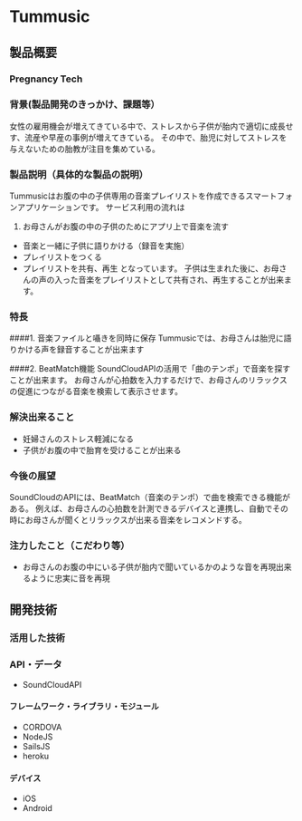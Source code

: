 # Tummusic
## 製品概要
### Pregnancy Tech
### 背景(製品開発のきっかけ、課題等）
女性の雇用機会が増えてきている中で、ストレスから子供が胎内で適切に成長せす、流産や早産の事例が増えてきている。
その中で、胎児に対してストレスを与えないための胎教が注目を集めている。

### 製品説明（具体的な製品の説明）
Tummusicはお腹の中の子供専用の音楽プレイリストを作成できるスマートフォンアプリケーションです。
サービス利用の流れは
1. お母さんがお腹の中の子供のためにアプリ上で音楽を流す
* 音楽と一緒に子供に語りかける（録音を実施）
* プレイリストをつくる
* プレイリストを共有、再生
となっています。
子供は生まれた後に、お母さんの声の入った音楽をプレイリストとして共有され、再生することが出来ます。

### 特長
####1. 音楽ファイルと囁きを同時に保存
Tummusicでは、お母さんは胎児に語りかける声を録音することが出来ます

####2. BeatMatch機能
SoundCloudAPIの活用で「曲のテンポ」で音楽を探すことが出来ます。
お母さんが心拍数を入力するだけで、お母さんのリラックスの促進につながる音楽を検索して表示させます。

### 解決出来ること
* 妊婦さんのストレス軽減になる
* 子供がお腹の中で胎育を受けることが出来る

### 今後の展望
SoundCloudのAPIには、BeatMatch（音楽のテンポ）で曲を検索できる機能がある。
例えば、お母さんの心拍数を計測できるデバイスと連携し、自動でその時にお母さんが聞くとリラックスが出来る音楽をレコメンドする。

### 注力したこと（こだわり等）
* お母さんのお腹の中にいる子供が胎内で聞いているかのような音を再現出来るように忠実に音を再現

## 開発技術
### 活用した技術
### API・データ
* SoundCloudAPI

#### フレームワーク・ライブラリ・モジュール
* CORDOVA
* NodeJS
* SailsJS
* heroku

#### デバイス
* iOS
* Android

